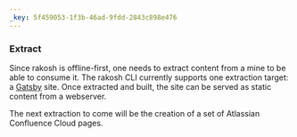 ```yaml
---
_key: 5f459053-1f3b-46ad-9fdd-2843c898e476
---
```


### Extract

Since rakosh is offline-first, one needs to extract content from a mine to be able to consume it. The rakosh CLI currently supports one extraction target: a [Gatsby](https://www.gatsbyjs.com) site. Once extracted and built, the site can be served as static content from a webserver.

The next extraction to come will be the creation of a set of Atlassian Confluence Cloud pages.
